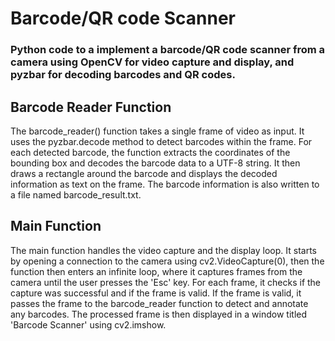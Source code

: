 # Barcode/QR code Scanner

### Python code to a implement a barcode/QR code scanner from a camera using OpenCV for video capture and display, and pyzbar for decoding barcodes and QR codes.

## Barcode Reader Function
The barcode_reader() function takes a single frame of video as input. It uses the pyzbar.decode method to detect barcodes within the frame. For each detected barcode, the function extracts the coordinates of the bounding box and decodes the barcode data to a UTF-8 string. It then draws a rectangle around the barcode and displays the decoded information as text on the frame. The barcode information is also written to a file named barcode_result.txt.

## Main Function
The main function handles the video capture and the display loop. It starts by opening a connection to the camera using cv2.VideoCapture(0), then the function then enters an infinite loop, where it captures frames from the camera until the user presses the 'Esc' key. For each frame, it checks if the capture was successful and if the frame is valid. If the frame is valid, it passes the frame to the barcode_reader function to detect and annotate any barcodes. The processed frame is then displayed in a window titled 'Barcode Scanner' using cv2.imshow. 

